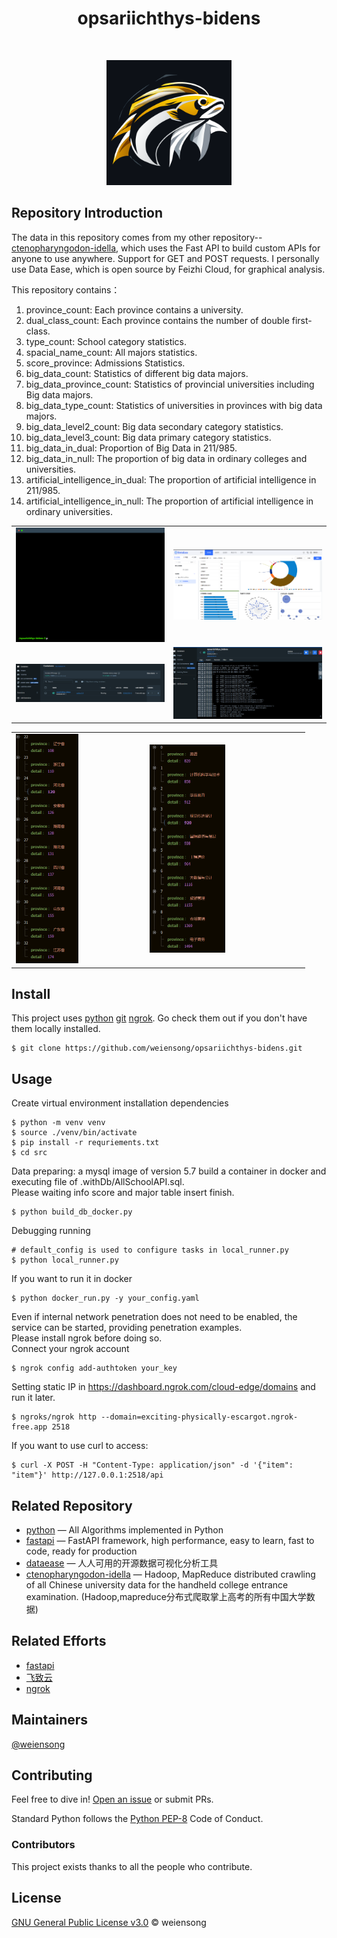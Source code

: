 <h1 align="center">opsariichthys-bidens</h1>

<p align="center">
    <img src="https://img.shields.io/badge/python_-%3E%3D3.8-blue" alt=""> 
    <img src="https://img.shields.io/badge/license_-MIT-blue" alt=""> 
    <a href="https://www.mysql.com/"><img src="https://img.shields.io/badge/-mysql-grey?style=plastic&logo=mysql" alt=""/></a>
    <a href="https://fastapi.tiangolo.com/"><img src="https://img.shields.io/badge/fastapi-grey?style=plastic&logo=fastapi" alt=""></a>
    <a href="https://www.docker.com/"><img src="https://img.shields.io/badge/docker-grey?style=plastic&logo=docker" alt=""></a>
    <a href="https://dataease.io/"><img src="https://img.shields.io/badge/dataease-grey" alt=""></a>
</p>

<p align="center">
    <img src=img/opsariichthys-bidens.png height="200" width="200" alt="">
</p>

## Repository Introduction

The data in this repository comes from my other repository--[ctenopharyngodon-idella](https://github.com/weiensong/ctenopharyngodon-idella), which uses the Fast API to build custom APIs for anyone to use anywhere. Support for GET and POST requests. I personally use Data Ease, which is open source by Feizhi Cloud, for graphical analysis.

This repository contains：

1. province_count: Each province contains a university.
2. dual_class_count: Each province contains the number of double first-class.
3. type_count: School category statistics.
4. spacial_name_count: All majors statistics.
5. score_province: Admissions Statistics.
6. big_data_count: Statistics of different big data majors.
7. big_data_province_count: Statistics of provincial universities including Big data majors.
8. big_data_type_count: Statistics of universities in provinces with big data majors.
9. big_data_level2_count: Big data secondary category statistics.
10. big_data_level3_count: Big data primary category statistics.
11. big_data_in_dual: Proportion of Big Data in 211/985.
12. big_data_in_null: The proportion of big data in ordinary colleges and universities.
13. artificial_intelligence_in_dual: The proportion of artificial intelligence in 211/985.
14. artificial_intelligence_in_null: The proportion of artificial intelligence in ordinary universities.


<table>
    <tr>
        <td><img src=img/terminal.gif alt=""></td>
        <td><img src=img/img_1.png alt=""></td>
    </tr>
    <tr>
        <td><img src=img/docker.png  alt=""></td>
        <td><img src=img/docker_log.png  alt=""></td>
    </tr>
</table>
<table>
    <tr>
        <td><img src=img/province.PNG width="50%" alt=""></td>
        <td><img src=img/major.PNG width="50%" alt=""></td>
    </tr>
</table>



## Install

This project uses [python](https://www.python.org/) [git](https://git-scm.com/) [ngrok](https://ngrok.com/). Go check them out if you don't have them locally installed.

```shell
$ git clone https://github.com/weiensong/opsariichthys-bidens.git
```



## Usage
Create virtual environment installation dependencies

```shell
$ python -m venv venv
$ source ./venv/bin/activate
$ pip install -r requriements.txt
$ cd src
```
Data preparing: a mysql image of version 5.7 build a container in docker and executing file of .withDb/AllSchoolAPI.sql.  
Please waiting info score and major table insert finish. 
```shell
$ python build_db_docker.py
```
Debugging running
```shell
# default_config is used to configure tasks in local_runner.py
$ python local_runner.py
```
If you want to run it in docker
```shell
$ python docker_run.py -y your_config.yaml
```
Even if internal network penetration does not need to be enabled, the service can be started, providing penetration examples.  
Please install ngrok before doing so.  
Connect your ngrok account

```shell
$ ngrok config add-authtoken your_key
```
Setting static IP in https://dashboard.ngrok.com/cloud-edge/domains and run it later.

```shell
$ ngroks/ngrok http --domain=exciting-physically-escargot.ngrok-free.app 2518
```
If you want to use curl to access:
```shell
$ curl -X POST -H "Content-Type: application/json" -d '{"item": "item"}' http://127.0.0.1:2518/api
```

## Related Repository

- [python](https://github.com/TheAlgorithms/Python) — All Algorithms implemented in Python
- [fastapi](https://github.com/tiangolo/fastapi) — FastAPI framework, high performance, easy to learn, fast to code, ready for production
- [dataease](https://github.com/dataease/dataeasen) — 人人可用的开源数据可视化分析工具
- [ctenopharyngodon-idella](https://github.com/weiensong/ctenopharyngodon-idella) — Hadoop, MapReduce distributed crawling of all Chinese university data for the handheld college entrance examination. (Hadoop,mapreduce分布式爬取掌上高考的所有中国大学数据)


## Related Efforts

- [fastapi](https://fastapi.tiangolo.com/)
- [飞致云](https://www.fit2cloud.com/)
- [ngrok](https://ngrok.com/) 



## Maintainers

[@weiensong](https://github.com/weiensong)



## Contributing


Feel free to dive in! [Open an issue](https://github.com/weiensong/opsariichthys-bidens/issues) or submit PRs.

Standard Python follows the [Python PEP-8](https://peps.python.org/pep-0008/) Code of Conduct.


### Contributors

This project exists thanks to all the people who contribute.



## License

[GNU General Public License v3.0](https://github.com/weiensong/opsariichthys-bidens/blob/master/LICENSE) © weiensong

